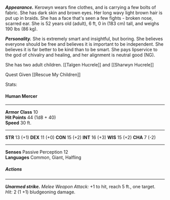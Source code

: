 **_Appearance._** Kerowyn wears fine clothes, and is carrying a few bolts of fabric. She has dark skin and brown eyes. Her long wavy light brown hair is put up in braids. She has a face that's seen a few fights - broken nose, scarred ear. She is 52 years old (adult), 6 ft, 0 in (183 cm) tall, and weighs 190 lbs (86 kg).

**_Personality._** She is extremely smart and insightful, but boring. She believes everyone should be free and believes it is important to be independent. She believes it is far better to be kind than to be smart. She pays lipservice to the god of chivalry and healing, and her alignment is neutral good (NG).

She has two adult children.  [[Talgen Hucrele]] and [[Sharwyn Hucrele]]

Quest Given [[Rescue My Children]]

Stats:
#### Human Mercer
---
**Armor Class** 10  
**Hit Points** 44 (1d8 + 40)  
**Speed** 30 ft.

---
**STR** 13 (+1) **DEX** 11 (+0) **CON** 15 (+2) **INT** 16 (+3) **WIS** 15 (+2)  **CHA** 7 (-2)

---
**Senses** Passive Perception 12  
**Languages** Common, Giant, Halfling

##### Actions
---
_**Unarmed strike.** Melee Weapon Attack:_ +1 to hit, reach 5 ft., one target. _Hit:_ 2 (1 +1) bludgeoning damage.

